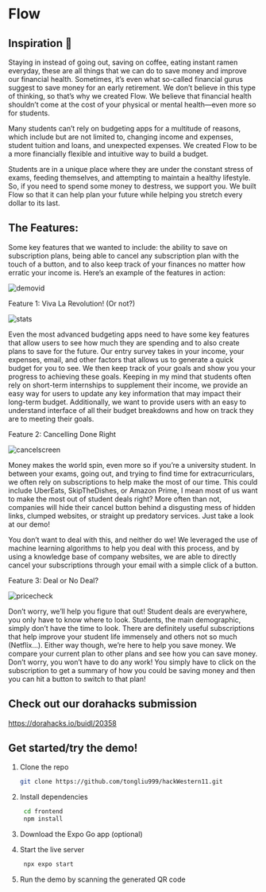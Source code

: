 # Flow

## Inspiration 🌊

Staying in instead of going out, saving on coffee, eating instant ramen everyday, these are all things that we can do to save money and improve our financial health. Sometimes, it’s even what so-called financial gurus suggest to save money for an early retirement. We don’t believe in this type of thinking, so that’s why we created Flow. We believe that financial health shouldn’t come at the cost of your physical or mental health—even more so for students.

Many students can’t rely on budgeting apps for a multitude of reasons, which include but are not limited to, changing income and expenses, student tuition and loans, and unexpected expenses. We created Flow to be a more financially flexible and intuitive way to build a budget. 

Students are in a unique place where they are under the constant stress of exams, feeding themselves, and attempting to maintain a healthy lifestyle. So, if you need to spend some money to destress, we support you. We built Flow so that it can help plan your future while helping you stretch every dollar to its last.

## The Features:

Some key features that we wanted to include: the ability to save on subscription plans, being able to cancel any subscription plan with the touch of a button, and to also keep track of your finances no matter how erratic your income is. Here’s an example of the features in action:

![demovid](https://youtu.be/vBFX6naBOaw)

Feature 1: Viva La Revolution! (Or not?)

![stats](/frontend/assets/images/stats.png)

Even the most advanced budgeting apps need to have some key features that allow users to see how much they are spending and to also create plans to save for the future. Our entry survey takes in your income, your expenses, email, and other factors that allows us to generate a quick budget for you to see. We then keep track of your goals and show you your progress to achieving these goals. Keeping in my mind that students often rely on short-term internships to supplement their income, we provide an easy way for users to update any key information that may impact their long-term budget. Additionally, we want to provide users with an easy to understand interface of all their budget breakdowns and how on track they are to meeting their goals.

Feature 2: Cancelling Done Right

![cancelscreen](/frontend/assets/images/cancelscreen.png)

Money makes the world spin, even more so if you’re a university student. In between your exams, going out, and trying to find time for extracurriculars, we often rely on subscriptions to help make the most of our time. This could include UberEats, SkipTheDishes, or Amazon Prime, I mean most of us want to make the most out of student deals right? More often than not, companies will hide their cancel button behind a disgusting mess of hidden links, clumped websites, or straight up predatory services. Just take a look at our demo!

You don’t want to deal with this, and neither do we! We leveraged the use of machine learning algorithms to help you deal with this process, and by using a knowledge base of company websites, we are able to directly cancel your subscriptions through your email with a simple click of a button.

Feature 3: Deal or No Deal?

![pricecheck](/frontend/assets/images/pricecheck.png)

Don’t worry, we’ll help you figure that out! Student deals are everywhere, you only have to know where to look. Students, the main demographic, simply don’t have the time to look. There are definitely useful subscriptions that help improve your student life immensely and others not so much (Netflix…). Either way though, we’re here to help you save money. We compare your current plan to other plans and see how you can save money. Don’t worry, you won’t have to do any work! You simply have to click on the subscription to get a summary of how you could be saving money and then you can hit a button to switch to that plan!


## Check out our dorahacks submission
https://dorahacks.io/buidl/20358

## Get started/try the demo!

1. Clone the repo

   ```bash
   git clone https://github.com/tongliu999/hackWestern11.git
   ```

2. Install dependencies

   ```bash
    cd frontend
    npm install
   ```

3. Download the Expo Go app (optional)
4. Start the live server

   ```bash
    npx expo start
   ```

5. Run the demo by scanning the generated QR code
